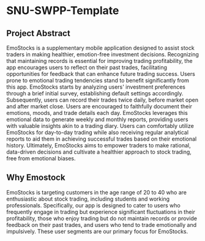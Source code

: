 # SNU-SWPP-Template

## Project Abstract
  EmoStocks is a supplementary mobile application designed to assist stock traders in making healthier, emotion-free investment decisions. Recognizing that maintaining records is essential for improving trading profitability, the app encourages users to reflect on their past trades, facilitating opportunities for feedback that can enhance future trading success. Users prone to emotional trading tendencies stand to benefit significantly from this app. EmoStocks starts by analyzing users' investment preferences through a brief initial survey, establishing default settings accordingly. Subsequently, users can record their trades twice daily, before market open and after market close. Users are encouraged to faithfully document their emotions, moods, and trade details each day. EmoStocks leverages this emotional data to generate weekly and monthly reports, providing users with valuable insights akin to a trading diary. Users can comfortably utilize EmoStocks for day-to-day trading while also receiving regular analytical reports to aid them in achieving successful trades based on their emotional history. Ultimately, EmoStocks aims to empower traders to make rational, data-driven decisions and cultivate a healthier approach to stock trading, free from emotional biases.

## Why Emostock
  EmoStocks is targeting customers in the age range of 20 to 40 who are enthusiastic about stock trading, including students and working professionals. Specifically, our app is designed to cater to users who frequently engage in trading but experience significant fluctuations in their profitability, those who enjoy trading but do not maintain records or provide feedback on their past trades, and users who tend to trade emotionally and impulsively. These user segments are our primary focus for EmoStocks.
